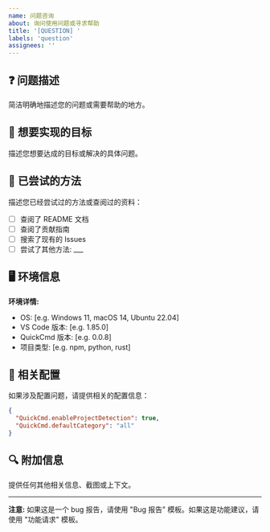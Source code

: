 ```yaml
---
name: 问题咨询
about: 询问使用问题或寻求帮助
title: '[QUESTION] '
labels: 'question'
assignees: ''
---
```


## ❓ 问题描述

简洁明确地描述您的问题或需要帮助的地方。

## 🎯 想要实现的目标

描述您想要达成的目标或解决的具体问题。

## 🔄 已尝试的方法

描述您已经尝试过的方法或查阅过的资料：

- [ ] 查阅了 README 文档
- [ ] 查阅了贡献指南
- [ ] 搜索了现有的 Issues
- [ ] 尝试了其他方法: ___

## 🖥️ 环境信息

**环境详情:**
- OS: [e.g. Windows 11, macOS 14, Ubuntu 22.04]
- VS Code 版本: [e.g. 1.85.0]
- QuickCmd 版本: [e.g. 0.0.8]
- 项目类型: [e.g. npm, python, rust]

## 📝 相关配置

如果涉及配置问题，请提供相关的配置信息：

```json
{
  "QuickCmd.enableProjectDetection": true,
  "QuickCmd.defaultCategory": "all"
}
```

## 🔍 附加信息

提供任何其他相关信息、截图或上下文。

---

**注意:** 如果这是一个 bug 报告，请使用 "Bug 报告" 模板。如果这是功能建议，请使用 "功能请求" 模板。
